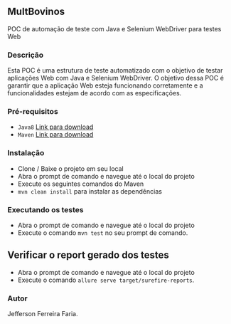 ## MultBovinos
POC de automação de teste com Java e Selenium WebDriver para testes Web

### Descrição
Esta POC é uma estrutura de teste automatizado com o objetivo de testar aplicações Web com Java e Selenium WebDriver. O objetivo dessa POC é garantir que a aplicação Web esteja funcionando corretamente e a funcionalidades estejam de acordo com as especificações.

### Pré-requisitos
* `Java8` [Link para download](https://www.oracle.com/br/java/technologies/javase/javase8-archive-downloads.html)
* `Maven` [Link para download](https://maven.apache.org/download.cgi)

### Instalação
* Clone / Baixe o projeto em seu local
* Abra o prompt de comando e navegue até o local do projeto
* Execute os seguintes comandos do Maven
* `mvn clean install` para instalar as dependências

### Executando os testes
* Abra o prompt de comando e navegue até o local do projeto
* Execute o comando `mvn test` no seu prompt de comando.

## Verificar o report gerado dos testes
* Abra o prompt de comando e navegue até o local do projeto
* Execute o comando `allure serve target/surefire-reports`.

### Autor
Jefferson Ferreira Faria.